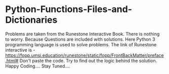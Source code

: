 # Python-Functions-Files-and-Dictionaries
Problems are taken from the Runestone Interactive Book. There is nothing to worry. Because Questions are included with solutions. Here Python 3 programming language is used to solve problems. 
The link of Runestone interactive is - https://fopp.umsi.education/runestone/static/fopp/FrontBackMatter/preface.html#
Don't paste the code. Try to find out the logic behind the solution. 
Happy Coding....
Stay Tuned....
